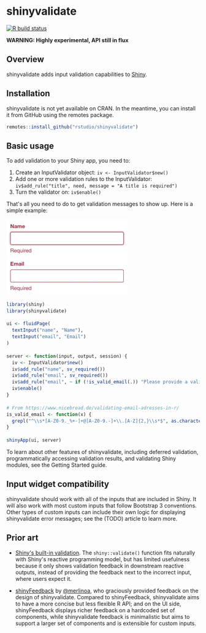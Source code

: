 # shinyvalidate

<!-- badges: start -->
[![R build status](https://github.com/jcheng5/shinyvalidate/workflows/R-CMD-check/badge.svg)](https://github.com/jcheng5/shinyvalidate/actions)
<!-- badges: end -->


**WARNING: Highly experimental, API still in flux**

## Overview

shinyvalidate adds input validation capabilities to [Shiny](https://shiny.rstudio.com).

## Installation

shinyvalidate is not yet available on CRAN. In the meantime, you can install it from GitHub using the remotes package.

```r
remotes::install_github("rstudio/shinyvalidate")
```

## Basic usage

To add validation to your Shiny app, you need to:

1. Create an InputValidator object: `iv <- InputValidator$new()`
2. Add one or more validation rules to the InputValidator: `iv$add_rule("title", need, message = "A title is required")`
3. Turn the validator on: `iv$enable()`

That's all you need to do to get validation messages to show up. Here is a simple example:

<img src="man/figures/demo.gif" width="316" alt="Screencast of empty 'Name' and 'Email' fields showing error messages beneath them, and the user providing valid input that clears the errors"/>

```r
library(shiny)
library(shinyvalidate)

ui <- fluidPage(
  textInput("name", "Name"),
  textInput("email", "Email")
)

server <- function(input, output, session) {
  iv <- InputValidator$new()
  iv$add_rule("name", sv_required())
  iv$add_rule("email", sv_required())
  iv$add_rule("email", ~ if (!is_valid_email(.)) "Please provide a valid email")
  iv$enable()
}

# From https://www.nicebread.de/validating-email-adresses-in-r/
is_valid_email <- function(x) {
  grepl("^\\s*[A-Z0-9._%+-]+@[A-Z0-9.-]+\\.[A-Z]{2,}\\s*$", as.character(x), ignore.case=TRUE)
}

shinyApp(ui, server)
```

To learn about other features of shinyvalidate, including deferred validation, programmatically accessing validation results, and validating Shiny modules, see the Getting Started guide.

## Input widget compatibility

shinyvalidate should work with all of the inputs that are included in Shiny. It will also work with most custom inputs that follow Bootstrap 3 conventions. Other types of custom inputs can include their own logic for displaying shinyvalidate error messages; see the (TODO) article to learn more.

## Prior art

* [Shiny's built-in validation](https://shiny.rstudio.com/articles/validation.html). The `shiny::validate()` function fits naturally with Shiny's reactive programming model, but has limited usefulness because it only shows validation feedback in downstream reactive outputs, instead of providing the feedback next to the incorrect input, where users expect it.

* [shinyFeedback](https://github.com/merlinoa/shinyFeedback) by [@merlinoa](https://github.com/merlinoa), who graciously provided feedback on the design of shinyvalidate. Compared to shinyFeedback, shinyvalidate aims to have a more concise but less flexible R API; and on the UI side, shinyFeedback displays richer feedback on a hardcoded set of components, while shinyvalidate feedback is minimalistic but aims to support a larger set of components and is extensible for custom inputs.
